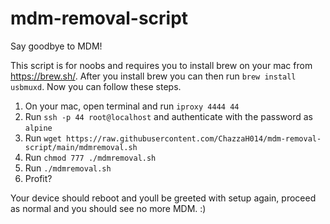 # mdm-removal-script
Say goodbye to MDM!


This script is for noobs and requires you to install brew on your mac from https://brew.sh/.
After you install brew you can then run `brew install usbmuxd`. Now you can follow these steps.
1. On your mac, open terminal and run `iproxy 4444 44`
2. Run `ssh -p 44 root@localhost` and authenticate with the password as `alpine`
3. Run `wget https://raw.githubusercontent.com/ChazzaH014/mdm-removal-script/main/mdmremoval.sh`
4. Run `chmod 777 ./mdmremoval.sh`
5. Run `./mdmremoval.sh`
6. Profit? 

Your device should reboot and youll be greeted with setup again, proceed as normal and you should see no more MDM. :)
